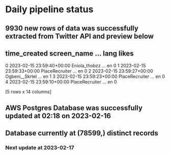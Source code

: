 # Daily pipeline status
## 9930 new rows of data was successfully extracted from Twitter API and preview below
##                time_created     screen_name  ... lang likes
0 2023-02-15 23:59:40+00:00   Eniola_thobzz  ...   en     0
1 2023-02-15 23:59:33+00:00  PlaceRecruiter  ...   en     0
2 2023-02-15 23:59:27+00:00  Ogbeni__Skrtel  ...   en     1
3 2023-02-15 23:59:23+00:00  PlaceRecruiter  ...   en     0
4 2023-02-15 23:59:10+00:00  PlaceRecruiter  ...   en     0

[5 rows x 14 columns]
## AWS Postgres Database was successfully updated at  02:18 on 2023-02-16
## Database currently at (78599,) distinct records
### Next update at 2023-02-17
